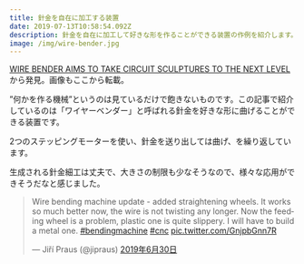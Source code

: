 ```yaml
---
title: 針金を自在に加工する装置
date: 2019-07-13T10:58:54.092Z
description: 針金を自在に加工して好きな形を作ることができる装置の作例を紹介します。
image: /img/wire-bender.jpg
---
```

[WIRE BENDER AIMS TO TAKE CIRCUIT SCULPTURES TO THE NEXT LEVEL](https://hackaday.com/2019/07/01/wire-bender-aims-to-take-circuit-sculptures-to-the-next-level/)から発見。画像もここから転載。

”何かを作る機械”というのは見ているだけで飽きないものです。この記事で紹介しているのは「ワイヤーベンダー」と呼ばれる針金を好きな形に曲げることができる装置です。

2つのステッピングモーターを使い、針金を送り出しては曲げ、を繰り返しています。

生成される針金細工は丈夫で、大きさの制限も少なそうなので、様々な応用ができそうだなと感じました。

<blockquote class="twitter-tweet" data-conversation="none" data-lang="ja"><p lang="en" dir="ltr">Wire bending machine update - added straightening wheels. It works so much better now, the wire is not twisting any longer. Now the feeding wheel is a problem, plastic one is quite slippery. I will have to build a metal one. <a href="https://twitter.com/hashtag/bendingmachine?src=hash&amp;ref_src=twsrc%5Etfw">#bendingmachine</a> <a href="https://twitter.com/hashtag/cnc?src=hash&amp;ref_src=twsrc%5Etfw">#cnc</a> <a href="https://t.co/GnjpbGnn7R">pic.twitter.com/GnjpbGnn7R</a></p>&mdash; Jiří Praus (@jipraus) <a href="https://twitter.com/jipraus/status/1145332803069984770?ref_src=twsrc%5Etfw">2019年6月30日</a></blockquote>
<script async src="https://platform.twitter.com/widgets.js" charset="utf-8"></script>
